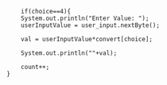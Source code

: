 


              if(choice==4){
              System.out.println("Enter Value: ");
              userInputValue = user_input.nextByte();
              
              val = userInputValue*convert[choice];
              
              System.out.println(""+val);
              
              count++;
          }
